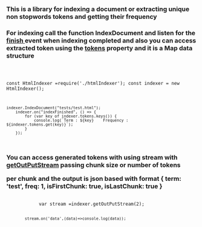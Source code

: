 <h3> This is a library for indexing a document or extracting unique non stopwords tokens and getting their frequency </h3>

<h3> For indexing call the function IndexDocument and listen for the <u> finish </u> event when indexing completed and also you can access extracted token using the <u>tokens</u> property and it is a Map data structure</h3>

<code>

const HtmlIndexer =require('./htmlIndexer');
const indexer = new HtmlIndexer();

    indexer.IndexDocument("tests/test.html");
        indexer.on("indexFinished", () => {
            for (var key of indexer.tokens.keys()) {
                console.log(`Term : ${key}    Frequency : ${indexer.tokens.get(key)}`);
            }
        });
</code>


<h3> You can access generated tokens with using stream with <u>getOutPutStream</u> passing chunk size or number of tokens 

per chunk and the output is json based with format <b>{ term: 'test', freq: 1, isFirstChunk: true, isLastChunk: true } </b></h3>




<code>
            var stream =indexer.getOutPutStream(2);
            
            stream.on('data',(data)=>console.log(data));

</code>